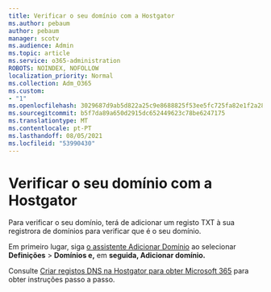 ```yaml
---
title: Verificar o seu domínio com a Hostgator
ms.author: pebaum
author: pebaum
manager: scotv
ms.audience: Admin
ms.topic: article
ms.service: o365-administration
ROBOTS: NOINDEX, NOFOLLOW
localization_priority: Normal
ms.collection: Adm_O365
ms.custom:
- "1"
ms.openlocfilehash: 3029687d9ab5d822a25c9e8688825f53ee5fc725fa82e1f2a282d22720431331
ms.sourcegitcommit: b5f7da89a650d2915dc652449623c78be6247175
ms.translationtype: MT
ms.contentlocale: pt-PT
ms.lasthandoff: 08/05/2021
ms.locfileid: "53990430"
---
```

# <a name="verify-your-domain-with-hostgator"></a>Verificar o seu domínio com a Hostgator

Para verificar o seu domínio, terá de adicionar um registo TXT à sua registrora de domínios para verificar que é o seu domínio. 

Em primeiro lugar, siga [o assistente Adicionar Domínio](https://admin.microsoft.com/Adminportal#/Domains) ao selecionar **Definições** \> **Domínios e,** em **seguida, Adicionar domínio.**
  
Consulte [Criar registos DNS na Hostgator para obter Microsoft 365](https://docs.microsoft.com/microsoft-365/admin/dns/create-dns-records-at-hostgator) para obter instruções passo a passo.